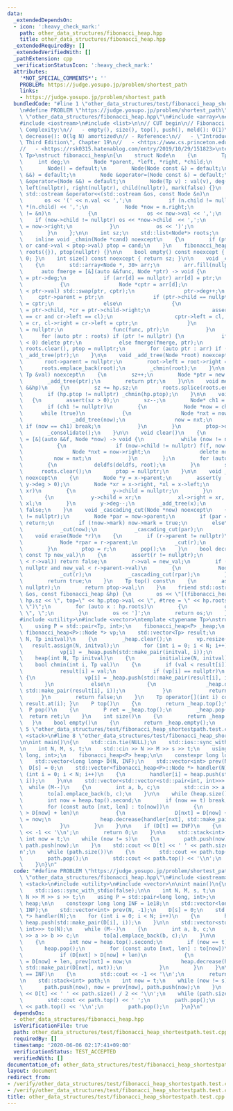```yaml
---
data:
  _extendedDependsOn:
  - icon: ':heavy_check_mark:'
    path: other_data_structures/fibonacci_heap.hpp
    title: other_data_structures/fibonacci_heap.hpp
  _extendedRequiredBy: []
  _extendedVerifiedWith: []
  _pathExtension: cpp
  _verificationStatusIcon: ':heavy_check_mark:'
  attributes:
    '*NOT_SPECIAL_COMMENTS*': ''
    PROBLEM: https://judge.yosupo.jp/problem/shortest_path
    links:
    - https://judge.yosupo.jp/problem/shortest_path
  bundledCode: "#line 1 \"other_data_structures/test/fibonacci_heap_shortestpath.test.cpp\"\
    \n#define PROBLEM \"https://judge.yosupo.jp/problem/shortest_path\"\n\n#line 2\
    \ \"other_data_structures/fibonacci_heap.hpp\"\n#include <array>\n#include <cassert>\n\
    #include <iostream>\n#include <list>\n\n// CUT begin\n// Fibonacci heap\n// -\
    \ Complexity:\n//   - empty(), size(), top(), push(), meld(): O(1)\n//   - pop(),\
    \ decrease(): O(lg N) amortized\n// - Reference:\n//   - \"Introduction to Algorithms,\
    \ Third Edition\", Chapter 19\n//   - <https://www.cs.princeton.edu/~wayne/teaching/fibonacci-heap.pdf>\n\
    //   - <https://rsk0315.hatenablog.com/entry/2019/10/29/151823>\ntemplate <typename\
    \ Tp>\nstruct fibonacci_heap\n{\n    struct Node\n    {\n        Tp val;\n   \
    \     int deg;\n        Node *parent, *left, *right, *child;\n        bool mark;\n\
    \        Node() = default;\n        Node(Node const &) = default;\n        Node(Node\
    \ &&) = default;\n        Node &operator=(Node const &) = default;\n        Node\
    \ &operator=(Node &&) = default;\n        Node(Tp v) : val(v), deg(0), parent(nullptr),\
    \ left(nullptr), right(nullptr), child(nullptr), mark(false) {}\n        friend\
    \ std::ostream &operator<<(std::ostream &os, const Node &n)\n        {\n     \
    \       os << '(' << n.val << ',';\n            if (n.child != nullptr) os <<\
    \ *(n.child) << ',';\n            Node *now = n.right;\n            while (now\
    \ != &n)\n            {\n                os << now->val << ',';\n            \
    \    if (now->child != nullptr) os << *now->child  << ',';\n                now\
    \ = now->right;\n            }\n            os << ')';\n            return os;\n\
    \        }\n    };\n\n    int sz;\n    std::list<Node*> roots;\n    Node *ptop;\n\
    \    inline void _chmin(Node *cand) noexcept\n    {\n        if (ptop == nullptr\
    \ or cand->val < ptop->val) ptop = cand;\n    }\n    fibonacci_heap() : sz(0),\
    \ roots({}), ptop(nullptr) {}\n\n    bool empty() const noexcept { return sz ==\
    \ 0; }\n    int size() const noexcept { return sz; }\n\n    void _consolidate()\n\
    \    {\n        std::array<Node *, 30> arr;\n        arr.fill(nullptr);\n\n  \
    \      auto fmerge = [&](auto &&func, Node *ptr) -> void {\n            int d\
    \ = ptr->deg;\n            if (arr[d] == nullptr) arr[d] = ptr;\n            else\n\
    \            {\n                Node *cptr = arr[d];\n                if (cptr->val\
    \ < ptr->val) std::swap(ptr, cptr);\n                ptr->deg++;\n           \
    \     cptr->parent = ptr;\n                if (ptr->child == nullptr) ptr->child\
    \ = cptr;\n                else\n                {\n                    Node *cl\
    \ = ptr->child, *cr = ptr->child->right;\n                    assert(cl->right\
    \ == cr and cr->left == cl);\n                    cptr->left = cl, cptr->right\
    \ = cr, cl->right = cr->left = cptr;\n                }\n                arr[d]\
    \ = nullptr;\n                func(func, ptr);\n            }\n        };\n  \
    \      for (auto ptr : roots) if (ptr != nullptr) {\n            if (ptr->deg\
    \ < 0) delete ptr;\n            else fmerge(fmerge, ptr);\n        }\n       \
    \ roots.clear(), ptop = nullptr;\n        for (auto ptr : arr) if (ptr != nullptr)\
    \ _add_tree(ptr);\n    }\n\n    void _add_tree(Node *root) noexcept\n    {\n \
    \       root->parent = nullptr;\n        root->left = root->right = root;\n  \
    \      roots.emplace_back(root);\n        _chmin(root);\n    }\n\n    Node *push(const\
    \ Tp &val) noexcept\n    {\n        sz++;\n        Node *ptr = new Node(val);\n\
    \        _add_tree(ptr);\n        return ptr;\n    }\n\n    void meld(fibonacci_heap\
    \ &&hp)\n    {\n        sz += hp.sz;\n        roots.splice(roots.end(), hp.roots);\n\
    \        if (hp.ptop != nullptr) _chmin(hp.ptop);\n    }\n\n    void pop()\n \
    \   {\n        assert(sz > 0);\n        sz--;\n        Node* ch1 = ptop->child;\n\
    \        if (ch1 != nullptr)\n        {\n            Node *now = ch1;\n      \
    \      while (true)\n            {\n                Node *nxt = now->right;\n\
    \                _add_tree(now);\n                now = nxt;\n               \
    \ if (now == ch1) break;\n            }\n        }\n        ptop->deg = -1;\n\
    \        _consolidate();\n    }\n\n    void clear()\n    {\n        auto deldfs\
    \ = [&](auto &&f, Node *now) -> void {\n            while (now != nullptr)\n \
    \           {\n                if (now->child != nullptr) f(f, now->child);\n\
    \                Node *nxt = now->right;\n                delete now;\n      \
    \          now = nxt;\n            }\n        };\n        for (auto root : roots)\n\
    \        {\n            deldfs(deldfs, root);\n        }\n        sz = 0;\n  \
    \      roots.clear();\n        ptop = nullptr;\n    }\n\n    void _cut(Node *x)\
    \ noexcept\n    {\n        Node *y = x->parent;\n        assert(y != nullptr and\
    \ y->deg > 0);\n        Node *xr = x->right, *xl = x->left;\n        if (x ==\
    \ xr)\n        {\n            y->child = nullptr;\n        }\n        else\n \
    \       {\n            y->child = xr;\n            xl->right = xr, xr->left =\
    \ xl;\n        }\n        y->deg--;\n        _add_tree(x);\n        x->mark =\
    \ false;\n    }\n    void _cascading_cut(Node *now) noexcept\n    {\n        assert(now\
    \ != nullptr);\n        Node *par = now->parent;\n        if (par == nullptr)\
    \ return;\n        if (!now->mark) now->mark = true;\n        else\n        {\n\
    \            _cut(now);\n            _cascading_cut(par);\n        }\n    }\n\
    \    void erase(Node *r)\n    {\n        if (r->parent != nullptr)\n        {\n\
    \            Node *rpar = r->parent;\n            _cut(r);\n            _cascading_cut(rpar);\n\
    \        }\n        ptop = r;\n        pop();\n    }\n    bool decrease(Node *r,\
    \ const Tp new_val)\n    {\n        assert(r != nullptr);\n        if (!(new_val\
    \ < r->val)) return false;\n        r->val = new_val;\n        if (r->parent !=\
    \ nullptr and new_val < r->parent->val)\n        {\n            Node *rpar = r->parent;\n\
    \            _cut(r);\n            _cascading_cut(rpar);\n        }\n        _chmin(r);\n\
    \        return true;\n    }\n    Tp top() const\n    {\n        assert(ptop !=\
    \ nullptr);\n        return ptop->val;\n    }\n    friend std::ostream &operator<<(std::ostream\
    \ &os, const fibonacci_heap &hp) {\n        os << \"[(fibonacci_heap: sz=\" <<\
    \ hp.sz << \", top=\" << hp.ptop->val << \", #tree = \" << hp.roots.size() <<\
    \ \")\";\n        for (auto x : hp.roots)\n        {\n            os << *x <<\
    \ \", \";\n        }\n        os << ']';\n        return os;\n    }\n};\n\n\n\
    #include <utility>\n#include <vector>\ntemplate <typename Tp>\nstruct heap\n{\n\
    \    using P = std::pair<Tp, int>;\n    fibonacci_heap<P> _heap;\n    std::vector<typename\
    \ fibonacci_heap<P>::Node *> vp;\n    std::vector<Tp> result;\n    void initialize(int\
    \ N, Tp initval)\n    {\n        _heap.clear();\n        vp.resize(N);\n     \
    \   result.assign(N, initval);\n        for (int i = 0; i < N; i++)\n        {\n\
    \            vp[i] = _heap.push(std::make_pair(initval, i));\n        }\n    }\n\
    \    heap(int N, Tp initval)\n    {\n        initialize(N, initval);\n    }\n\
    \    bool chmin(int i, Tp val)\n    {\n        if (val < result[i])\n        {\n\
    \            result[i] = val;\n            if (vp[i] == nullptr)\n           \
    \ {\n                vp[i] = _heap.push(std::make_pair(result[i], i));\n     \
    \       }\n            else\n            {\n                _heap.decrease(vp[i],\
    \ std::make_pair(result[i], i));\n            }\n            return true;\n  \
    \      }\n        return false;\n    }\n    Tp operator[](int i) const { return\
    \ result.at(i); }\n    P top()\n    {\n        return _heap.top();\n    }\n  \
    \  P pop()\n    {\n        P ret = _heap.top();\n        _heap.pop();\n      \
    \  return ret;\n    }\n    int size()\n    {\n        return _heap.size();\n \
    \   }\n    bool empty()\n    {\n        return _heap.empty();\n    }\n};\n#line\
    \ 5 \"other_data_structures/test/fibonacci_heap_shortestpath.test.cpp\"\n#include\
    \ <stack>\n#line 8 \"other_data_structures/test/fibonacci_heap_shortestpath.test.cpp\"\
    \n\nint main()\n{\n    std::cin.tie(NULL);\n    std::ios::sync_with_stdio(false);\n\
    \n    int N, M, s, t;\n    std::cin >> N >> M >> s >> t;\n    using P = std::pair<long\
    \ long, int>;\n    fibonacci_heap<P> heap;\n\n    constexpr long long INF = 1e18;\n\
    \    std::vector<long long> D(N, INF);\n    std::vector<int> prev(N, -1);\n  \
    \  D[s] = 0;\n    std::vector<fibonacci_heap<P>::Node *> handler(N);\n    for\
    \ (int i = 0; i < N; i++)\n    {\n        handler[i] = heap.push(std::make_pair(D[i],\
    \ i));\n    }\n\n    std::vector<std::vector<std::pair<int, int>>> to(N);\n  \
    \  while (M--)\n    {\n        int a, b, c;\n        std::cin >> a >> b >> c;\n\
    \        to[a].emplace_back(b, c);\n    }\n\n    while (heap.size())\n    {\n\
    \        int now = heap.top().second;\n        if (now == t) break;\n        heap.pop();\n\
    \        for (const auto [nxt, len] : to[now])\n        {\n            if (D[nxt]\
    \ > D[now] + len)\n            {\n                D[nxt] = D[now] + len, prev[nxt]\
    \ = now;\n                heap.decrease(handler[nxt], std::make_pair(D[nxt], nxt));\n\
    \            }\n        }\n    }\n\n    if (D[t] == INF)\n    {\n        std::cout\
    \ << -1 << '\\n';\n        return 0;\n    }\n\n    std::stack<int> path;\n   \
    \ int now = t;\n    while (now != s)\n    {\n        path.push(now), now = prev[now],\
    \ path.push(now);\n    }\n    std::cout << D[t] << ' ' << path.size() / 2 << '\\\
    n';\n    while (path.size())\n    {\n        std::cout << path.top() << ' ';\n\
    \        path.pop();\n        std::cout << path.top() << '\\n';\n        path.pop();\n\
    \    }\n}\n"
  code: "#define PROBLEM \"https://judge.yosupo.jp/problem/shortest_path\"\n\n#include\
    \ \"other_data_structures/fibonacci_heap.hpp\"\n#include <iostream>\n#include\
    \ <stack>\n#include <utility>\n#include <vector>\n\nint main()\n{\n    std::cin.tie(NULL);\n\
    \    std::ios::sync_with_stdio(false);\n\n    int N, M, s, t;\n    std::cin >>\
    \ N >> M >> s >> t;\n    using P = std::pair<long long, int>;\n    fibonacci_heap<P>\
    \ heap;\n\n    constexpr long long INF = 1e18;\n    std::vector<long long> D(N,\
    \ INF);\n    std::vector<int> prev(N, -1);\n    D[s] = 0;\n    std::vector<fibonacci_heap<P>::Node\
    \ *> handler(N);\n    for (int i = 0; i < N; i++)\n    {\n        handler[i] =\
    \ heap.push(std::make_pair(D[i], i));\n    }\n\n    std::vector<std::vector<std::pair<int,\
    \ int>>> to(N);\n    while (M--)\n    {\n        int a, b, c;\n        std::cin\
    \ >> a >> b >> c;\n        to[a].emplace_back(b, c);\n    }\n\n    while (heap.size())\n\
    \    {\n        int now = heap.top().second;\n        if (now == t) break;\n \
    \       heap.pop();\n        for (const auto [nxt, len] : to[now])\n        {\n\
    \            if (D[nxt] > D[now] + len)\n            {\n                D[nxt]\
    \ = D[now] + len, prev[nxt] = now;\n                heap.decrease(handler[nxt],\
    \ std::make_pair(D[nxt], nxt));\n            }\n        }\n    }\n\n    if (D[t]\
    \ == INF)\n    {\n        std::cout << -1 << '\\n';\n        return 0;\n    }\n\
    \n    std::stack<int> path;\n    int now = t;\n    while (now != s)\n    {\n \
    \       path.push(now), now = prev[now], path.push(now);\n    }\n    std::cout\
    \ << D[t] << ' ' << path.size() / 2 << '\\n';\n    while (path.size())\n    {\n\
    \        std::cout << path.top() << ' ';\n        path.pop();\n        std::cout\
    \ << path.top() << '\\n';\n        path.pop();\n    }\n}\n"
  dependsOn:
  - other_data_structures/fibonacci_heap.hpp
  isVerificationFile: true
  path: other_data_structures/test/fibonacci_heap_shortestpath.test.cpp
  requiredBy: []
  timestamp: '2020-06-06 02:17:41+09:00'
  verificationStatus: TEST_ACCEPTED
  verifiedWith: []
documentation_of: other_data_structures/test/fibonacci_heap_shortestpath.test.cpp
layout: document
redirect_from:
- /verify/other_data_structures/test/fibonacci_heap_shortestpath.test.cpp
- /verify/other_data_structures/test/fibonacci_heap_shortestpath.test.cpp.html
title: other_data_structures/test/fibonacci_heap_shortestpath.test.cpp
---
```

